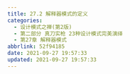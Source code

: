 ```yaml
---
title: 27.2 解释器模式的定义
categories: 
  - 设计模式之禅(第2版)
  - 第二部分 真刀实枪 23种设计模式完美演绎
  - 第27章 解释器模式
abbrlink: 52f94185
date: 2021-09-27 19:57:33
updated: 2021-09-27 19:57:33
---
```

